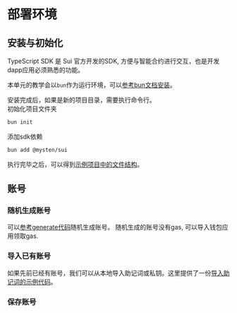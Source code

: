 # 部署环境

## 安装与初始化

TypeScript SDK 是 Sui 官方开发的SDK, 方便与智能合约进行交互，也是开发dapp应用必须熟悉的功能。

本单元的教学会以`bun`作为运行环境，可以[参考bun文档安装](https://bun.sh/docs/installation)。

安装完成后，如果是新的项目目录，需要执行命令行。  
初始化项目文件夹
```bash
bun init
```
添加sdk依赖
```bash
bun add @mysten/sui
```

执行完毕之后，可以得到[示例项目中的文件结构](../example_projects/)。

## 账号

### 随机生成账号

可以[参考generate代码](../example_projects/generate.ts)随机生成账号。
随机生成的账号没有gas, 可以导入钱包应用领取gas.

### 导入已有账号

如果先前已经有账号，我们可以从本地导入助记词或私钥。这里提供了一份[导入助记词的示例代码](../example_projects/import.ts)。

### 保存账号
